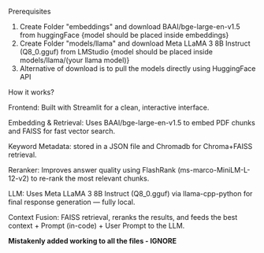 Prerequisites
1) Create Folder "embeddings" and download BAAI/bge-large-en-v1.5 from huggingFace {model should be placed inside embeddings}
2) Create Folder "models/llama" and download  Meta LLaMA 3 8B Instruct (Q8_0.gguf) from LMStudio {model should be placed inside models/llama/(your llama model)}
3) Alternative of download is to pull the models directly using HuggingFace API

How it works?

Frontend: Built with Streamlit for a clean, interactive interface.

Embedding & Retrieval: Uses BAAI/bge-large-en-v1.5 to embed PDF chunks and FAISS for fast vector search.

Keyword Metadata: stored in a JSON file and Chromadb for Chroma+FAISS retrieval.

Reranker: Improves answer quality using FlashRank (ms-marco-MiniLM-L-12-v2) to re-rank the most relevant chunks.

LLM: Uses Meta LLaMA 3 8B Instruct (Q8_0.gguf) via llama-cpp-python for final response generation — fully local. 

Context Fusion: FAISS retrieval, reranks the results, and feeds the best context + Prompt (in-code) + User Prompt to the LLM.

**Mistakenly added working to all the files - IGNORE**
